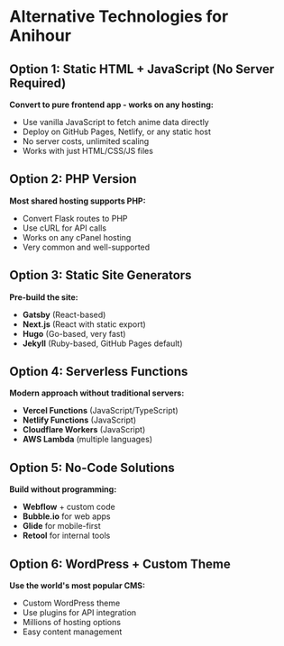 # Alternative Technologies for Anihour

## Option 1: Static HTML + JavaScript (No Server Required)
**Convert to pure frontend app - works on any hosting:**
- Use vanilla JavaScript to fetch anime data directly
- Deploy on GitHub Pages, Netlify, or any static host
- No server costs, unlimited scaling
- Works with just HTML/CSS/JS files

## Option 2: PHP Version
**Most shared hosting supports PHP:**
- Convert Flask routes to PHP
- Use cURL for API calls
- Works on any cPanel hosting
- Very common and well-supported

## Option 3: Static Site Generators
**Pre-build the site:**
- **Gatsby** (React-based)
- **Next.js** (React with static export)
- **Hugo** (Go-based, very fast)
- **Jekyll** (Ruby-based, GitHub Pages default)

## Option 4: Serverless Functions
**Modern approach without traditional servers:**
- **Vercel Functions** (JavaScript/TypeScript)
- **Netlify Functions** (JavaScript)
- **Cloudflare Workers** (JavaScript)
- **AWS Lambda** (multiple languages)

## Option 5: No-Code Solutions
**Build without programming:**
- **Webflow** + custom code
- **Bubble.io** for web apps
- **Glide** for mobile-first
- **Retool** for internal tools

## Option 6: WordPress + Custom Theme
**Use the world's most popular CMS:**
- Custom WordPress theme
- Use plugins for API integration
- Millions of hosting options
- Easy content management